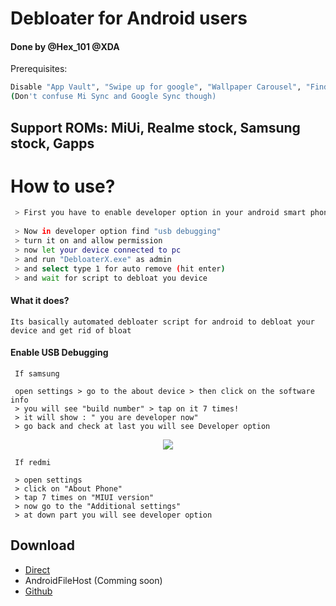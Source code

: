 # Debloater for Android users
#### Done by @Hex_101 @XDA


Prerequisites:
```bash
Disable "App Vault", "Swipe up for google", "Wallpaper Carousel", "Find Device", "Mi Sync"
(Don't confuse Mi Sync and Google Sync though)
```

## Support ROMs: MiUi, Realme stock, Samsung stock, Gapps

# How to use?
```bash
 > First you have to enable developer option in your android smart phone
 
 > Now in developer option find "usb debugging"
 > turn it on and allow permission
 > now let your device connected to pc
 > and run "DebloaterX.exe" as admin
 > and select type 1 for auto remove (hit enter) 
 > and wait for script to debloat you device
```

#### What it does?
```
Its basically automated debloater script for android to debloat your device and get rid of bloat
```

#### Enable USB Debugging
```
 If samsung
 
 open settings > go to the about device > then click on the software info
 > you will see "build number" > tap on it 7 times!
 > it will show : " you are developer now"
 > go back and check at last you will see Developer option
```
<div align="center">
    <img src="https://i.imgur.com/QZ9Hbqo.jpg"/>
</div>


```
 If redmi

 > open settings
 > click on "About Phone"
 > tap 7 times on "MIUI version"
 > now go to the "Additional settings"
 > at down part you will see developer option
```
## Download
- [Direct](https://github.com/shashankx86/DebloaterX/files/6797098/DebloaterX_exe.zip)
- AndroidFileHost (Comming soon)
- [Github](https://github.com/shashankx86/DebloaterX/releases/)

